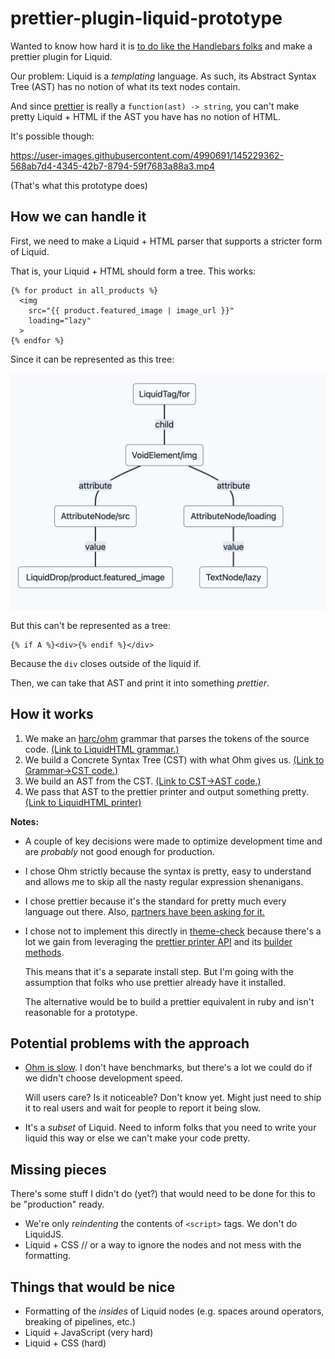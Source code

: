 # prettier-plugin-liquid-prototype

Wanted to know how hard it is [to do like the Handlebars folks](https://prettier.io/blog/2021/05/09/2.3.0.html#:~:text=The%20feature%20is,under%20the%20hood.) and make a prettier plugin for Liquid.

Our problem: Liquid is a _templating_ language. As such, its Abstract Syntax Tree (AST) has no notion of what its text nodes contain.

And since [prettier](https://prettier.io/) is really a `function(ast) -> string`, you can't make pretty Liquid + HTML if the AST you have has no notion of HTML.

It's possible though:

https://user-images.githubusercontent.com/4990691/145229362-568ab7d4-4345-42b7-8794-59f7683a88a3.mp4

(That's what this prototype does)

## How we can handle it

First, we need to make a Liquid + HTML parser that supports a stricter form of Liquid.

That is, your Liquid + HTML should form a tree. This works:

```liquid
{% for product in all_products %}
  <img
    src="{{ product.featured_image | image_url }}"
    loading="lazy"
  >
{% endfor %}
```

Since it can be represented as this tree:

![docs/liquid-html-tree.png](docs/liquid-html-tree.png)

But this can't be represented as a tree:

```liquid
{% if A %}<div>{% endif %}</div>
```

Because the `div` closes outside of the liquid if.

Then, we can take that AST and print it into something _prettier_.

## How it works

1. We make an [harc/ohm](https://github.com/harc/ohm) grammar that parses the tokens of the source code. [(Link to LiquidHTML grammar.)](grammar/liquid-html.ohm)
2. We build a Concrete Syntax Tree (CST) with what Ohm gives us. [(Link to Grammar->CST code.)](src/parsers/liquid-html-cst.ts)
3. We build an AST from the CST. [(Link to CST->AST code.)](src/parsers/liquid-html-ast.ts)
4. We pass that AST to the prettier printer and output something pretty. [(Link to LiquidHTML printer)](src/printers/liquid-html-printer.ts)

**Notes:**

- A couple of key decisions were made to optimize development time and are _probably_ not good enough for production.
- I chose Ohm strictly because the syntax is pretty, easy to understand and allows me to skip all the nasty regular expression shenanigans.
- I chose prettier because it's the standard for pretty much every language out there. Also, [partners have been asking for it.](https://github.com/Shopify/theme-check-vscode/issues/32)
- I chose not to implement this directly in [theme-check](https://github.com/Shopify/theme-check) because there's a lot we gain from leveraging the [prettier printer API](https://prettier.io/docs/en/plugins.html#printers) and its [builder methods](https://github.com/prettier/prettier/blob/main/commands.md).

  This means that it's a separate install step. But I'm going with the assumption that folks who use prettier already have it installed.

  The alternative would be to build a prettier equivalent in ruby and isn't reasonable for a prototype.

## Potential problems with the approach

- [Ohm is slow](https://news.ycombinator.com/item?id=15492546). I don't have benchmarks, but there's a lot we could do if we didn't choose development speed.

  Will users care? Is it noticeable? Don't know yet. Might just need to ship it to real users and wait for people to report it being slow.

- It's a _subset_ of Liquid. Need to inform folks that you need to write your liquid this way or else we can't make your code pretty.

## Missing pieces

There's some stuff I didn't do (yet?) that would need to be done for this to be "production" ready.

- We're only _reindenting_ the contents of `<script>` tags. We don't do LiquidJS.
- Liquid + CSS // or a way to ignore the nodes and not mess with the formatting.

## Things that would be nice

- Formatting of the _insides_ of Liquid nodes (e.g. spaces around operators, breaking of pipelines, etc.)
- Liquid + JavaScript (very hard)
- Liquid + CSS (hard)
